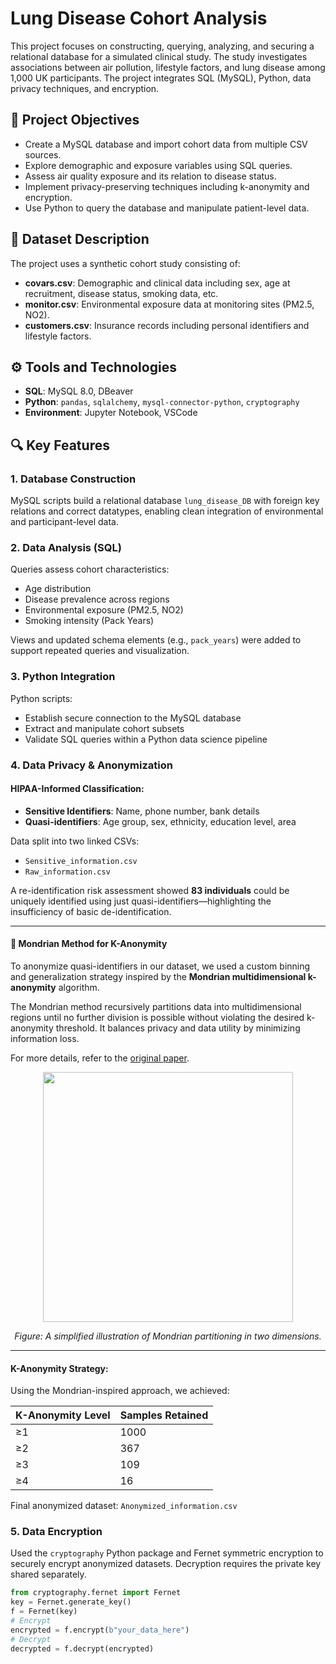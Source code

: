 # Lung Disease Cohort Analysis

This project focuses on constructing, querying, analyzing, and securing a relational database for a simulated clinical study. The study investigates associations between air pollution, lifestyle factors, and lung disease among 1,000 UK participants. The project integrates SQL (MySQL), Python, data privacy techniques, and encryption.

## 🧪 Project Objectives

- Create a MySQL database and import cohort data from multiple CSV sources.
- Explore demographic and exposure variables using SQL queries.
- Assess air quality exposure and its relation to disease status.
- Implement privacy-preserving techniques including k-anonymity and encryption.
- Use Python to query the database and manipulate patient-level data.

## 📁 Dataset Description

The project uses a synthetic cohort study consisting of:

- **covars.csv**: Demographic and clinical data including sex, age at recruitment, disease status, smoking data, etc.
- **monitor.csv**: Environmental exposure data at monitoring sites (PM2.5, NO2).
- **customers.csv**: Insurance records including personal identifiers and lifestyle factors.

## ⚙️ Tools and Technologies

- **SQL**: MySQL 8.0, DBeaver
- **Python**: `pandas`, `sqlalchemy`, `mysql-connector-python`, `cryptography`
- **Environment**: Jupyter Notebook, VSCode

## 🔍 Key Features

### 1. Database Construction
MySQL scripts build a relational database `lung_disease_DB` with foreign key relations and correct datatypes, enabling clean integration of environmental and participant-level data.

### 2. Data Analysis (SQL)
Queries assess cohort characteristics:
- Age distribution
- Disease prevalence across regions
- Environmental exposure (PM2.5, NO2)
- Smoking intensity (Pack Years)

Views and updated schema elements (e.g., `pack_years`) were added to support repeated queries and visualization.

### 3. Python Integration
Python scripts:
- Establish secure connection to the MySQL database
- Extract and manipulate cohort subsets
- Validate SQL queries within a Python data science pipeline

### 4. Data Privacy & Anonymization

#### HIPAA-Informed Classification:
- **Sensitive Identifiers**: Name, phone number, bank details
- **Quasi-identifiers**: Age group, sex, ethnicity, education level, area

Data split into two linked CSVs:
- `Sensitive_information.csv`
- `Raw_information.csv`

A re-identification risk assessment showed **83 individuals** could be uniquely identified using just quasi-identifiers—highlighting the insufficiency of basic de-identification.

---

#### 🧠 Mondrian Method for K-Anonymity

To anonymize quasi-identifiers in our dataset, we used a custom binning and generalization strategy inspired by the **Mondrian multidimensional k-anonymity** algorithm.

The Mondrian method recursively partitions data into multidimensional regions until no further division is possible without violating the desired k-anonymity threshold. It balances privacy and data utility by minimizing information loss.

For more details, refer to the [original paper](https://pages.cs.wisc.edu/~lefevre/MultiDim.pdf).

<div align="center">
  <img src="https://frontdesk.co.in/wp-content/uploads/2024/05/image-15.png" width="400"/>
  <p><em>Figure: A simplified illustration of Mondrian partitioning in two dimensions.</em></p>
</div>

---

#### K-Anonymity Strategy:
Using the Mondrian-inspired approach, we achieved:

<div align="center">

<table>
  <thead>
    <tr>
      <th>K-Anonymity Level</th>
      <th>Samples Retained</th>
    </tr>
  </thead>
  <tbody>
    <tr>
      <td>≥1</td>
      <td>1000</td>
    </tr>
    <tr>
      <td>≥2</td>
      <td>367</td>
    </tr>
    <tr>
      <td>≥3</td>
      <td>109</td>
    </tr>
    <tr>
      <td>≥4</td>
      <td>16</td>
    </tr>
  </tbody>
</table>

</div>


Final anonymized dataset: `Anonymized_information.csv`

### 5. Data Encryption

Used the `cryptography` Python package and Fernet symmetric encryption to securely encrypt anonymized datasets. Decryption requires the private key shared separately.

```python
from cryptography.fernet import Fernet
key = Fernet.generate_key()
f = Fernet(key)
# Encrypt
encrypted = f.encrypt(b"your_data_here")
# Decrypt
decrypted = f.decrypt(encrypted)
